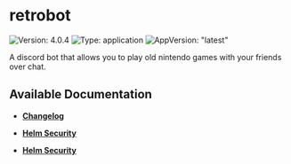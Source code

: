 # retrobot

![Version: 4.0.4](https://img.shields.io/badge/Version-4.0.4-informational?style=flat-square) ![Type: application](https://img.shields.io/badge/Type-application-informational?style=flat-square) ![AppVersion: "latest"](https://img.shields.io/badge/AppVersion-"latest"-informational?style=flat-square)

A discord bot that allows you to play old nintendo games with your friends over chat.

## Available Documentation

- [**Changelog**](CHANGELOG)

- [**Helm Security**](container-security)

- [**Helm Security**](helm-security)

